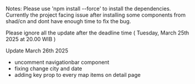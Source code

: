 Notes:
Please use 'npm install --force' to install the dependencies. Currently the project facing issue after installing some components from shad/cn and dont have enough time to fix the bug. 


Please ignore all the update after the deadline time ( Tuesday, March 25th 2025 at 20.00 WIB )

Update March 26th 2025
- uncomment navigationbar component
- fixing change city and date
- adding key prop to every map items on detail page